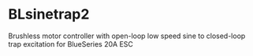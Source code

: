 # BLsinetrap2
Brushless motor controller with open-loop low speed sine to closed-loop trap excitation for BlueSeries 20A ESC
